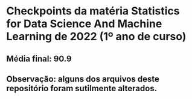 # Checkpoints da matéria Statistics for Data Science And Machine Learning de 2022 (1º ano de curso)

## Média final: 90.9

## Observação: alguns dos arquivos deste repositório foram sutilmente alterados.